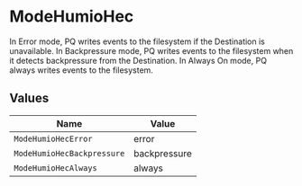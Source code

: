 # ModeHumioHec

In Error mode, PQ writes events to the filesystem if the Destination is unavailable. In Backpressure mode, PQ writes events to the filesystem when it detects backpressure from the Destination. In Always On mode, PQ always writes events to the filesystem.


## Values

| Name                       | Value                      |
| -------------------------- | -------------------------- |
| `ModeHumioHecError`        | error                      |
| `ModeHumioHecBackpressure` | backpressure               |
| `ModeHumioHecAlways`       | always                     |